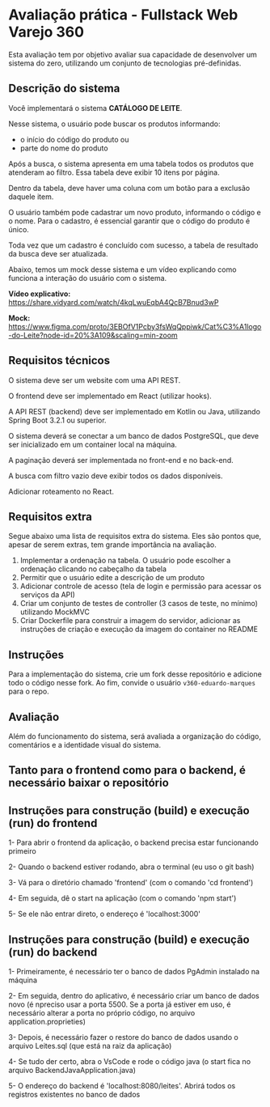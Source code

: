 # Avaliação prática - Fullstack Web Varejo 360

Esta avaliação tem por objetivo avaliar sua capacidade de desenvolver um sistema do zero, utilizando um conjunto de tecnologias pré-definidas.

## Descrição do sistema

Você implementará o sistema **CATÁLOGO DE LEITE**.

Nesse sistema, o usuário pode buscar os produtos informando:
- o início do código do produto ou
- parte do nome do produto

Após a busca, o sistema apresenta em uma tabela todos os produtos que atenderam ao filtro. Essa tabela deve exibir 10 itens por página.

Dentro da tabela, deve haver uma coluna com um botão para a exclusão daquele item.

O usuário também pode cadastrar um novo produto, informando o código e o nome. Para o cadastro, é essencial garantir que o código do produto é único.

Toda vez que um cadastro é concluído com sucesso, a tabela de resultado da busca deve ser atualizada.

Abaixo, temos um mock desse sistema e um vídeo explicando como funciona a interação do usuário com o sistema.

**Vídeo explicativo:** https://share.vidyard.com/watch/4kqLwuEqbA4QcB7Bnud3wP

**Mock:** https://www.figma.com/proto/3EBOfV1Pcby3fsWqQppiwk/Cat%C3%A1logo-do-Leite?node-id=20%3A109&scaling=min-zoom

## Requisitos técnicos

O sistema deve ser um website com uma API REST.

O frontend deve ser implementado em React (utilizar hooks). 

A API REST (backend) deve ser implementado em Kotlin ou Java, utilizando Spring Boot 3.2.1 ou superior. 

O sistema deverá se conectar a um banco de dados PostgreSQL, que deve ser inicializado em um container local na máquina.

A paginação deverá ser implementada no front-end e no back-end.

A busca com filtro vazio deve exibir todos os dados disponíveis.

Adicionar roteamento no React.


## Requisitos extra

Segue abaixo uma lista de requisitos extra do sistema. Eles são pontos que, apesar de serem extras, tem grande importância na avaliação.

1. Implementar a ordenação na tabela. O usuário pode escolher a ordenação clicando no cabeçalho da tabela
2. Permitir que o usuário edite a descrição de um produto
3. Adicionar controle de acesso (tela de login e permissão para acessar os serviços da API)
4. Criar um conjunto de testes de controller (3 casos de teste, no mínimo) utilizando MockMVC
5. Criar Dockerfile para construir a imagem do servidor, adicionar as instruções de criação e execução da imagem do container no README


## Instruções

Para a implementação do sistema, crie um fork desse repositório e adicione todo o código nesse fork. Ao fim, convide o usuário `v360-eduardo-marques` para o repo.


## Avaliação

Além do funcionamento do sistema, será avaliada a organização do código, comentários e a identidade visual do sistema.

## Tanto para o frontend como para o backend, é necessário baixar o repositório

## Instruções para construção (build) e execução (run) do frontend

1- Para abrir o frontend da aplicação, o backend precisa estar funcionando primeiro

2- Quando o backend estiver rodando, abra o terminal (eu uso o git bash)

3- Vá para o diretório chamado 'frontend' (com o comando 'cd frontend')

4- Em seguida, dê o start na aplicação (com o comando 'npm start')

5- Se ele não entrar direto, o endereço é 'localhost:3000'



## Instruções para construção (build) e execução (run) do backend

1- Primeiramente, é necessário ter o banco de dados PgAdmin instalado na máquina 

2- Em seguida, dentro do aplicativo, é necessário criar um banco de dados novo (é npreciso usar a porta 5500. Se a porta já estiver em uso, é necessário alterar a porta no próprio código, no arquivo application.proprieties)

3- Depois, é necessário fazer o restore do banco de dados usando o arquivo Leites.sql (que está na raiz da aplicação)

4- Se tudo der certo, abra o VsCode e rode o código java (o start fica no arquivo BackendJavaApplication.java)

5- O endereço do backend é 'localhost:8080/leites'. Abrirá todos os registros existentes no banco de dados
